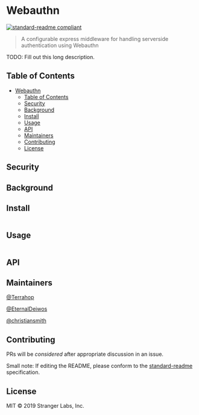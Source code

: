 # Webauthn

[![standard-readme compliant](https://img.shields.io/badge/standard--readme-OK-green.svg?style=flat-square)](https://github.com/RichardLitt/standard-readme)

> A configurable express middleware for handling serverside authentication using Webauthn

TODO: Fill out this long description.

## Table of Contents

- [Webauthn](#webauthn)
  - [Table of Contents](#table-of-contents)
  - [Security](#security)
  - [Background](#background)
  - [Install](#install)
  - [Usage](#usage)
  - [API](#api)
  - [Maintainers](#maintainers)
  - [Contributing](#contributing)
  - [License](#license)

## Security

## Background

## Install

```
```

## Usage

```
```

## API

## Maintainers

[@Terrahop](https://github.com/Terrahop)

[@EternalDeiwos](https://github.com/EternalDeiwos)

[@christiansmith](https://github.com/christiansmith)

## Contributing

PRs will be _considered_ after appropriate discussion in an issue.

Small note: If editing the README, please conform to the [standard-readme](https://github.com/RichardLitt/standard-readme) specification.

## License

MIT © 2019 Stranger Labs, Inc.
